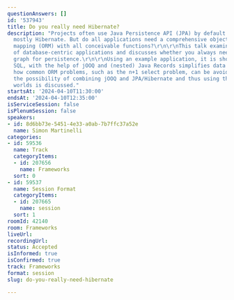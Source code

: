 ```yaml
---
questionAnswers: []
id: '537943'
title: Do you really need Hibernate?
description: "Projects often use Java Persistence API (JPA) by default and, thus,
  mostly Hibernate. But do all applications need a comprehensive object/relational
  mapping (ORM) with all conceivable functions?\r\n\r\nThis talk examines the architecture
  of database-centric applications and discusses whether you always need an object
  graph for persistence.\r\n\r\nUsing an example application, it is shown how pure
  SQL, with the help of jOOQ and (nested) Java Records simplifies data access and
  how common ORM problems, such as the n+1 select problem, can be avoided.\r\nFinally,
  the possibility of combining jOOQ and JPA/Hibernate and thus using the best of both
  worlds is discussed."
startsAt: '2024-04-10T11:30:00'
endsAt: '2024-04-10T12:35:00'
isServiceSession: false
isPlenumSession: false
speakers:
- id: 8d6bb73e-5451-4e33-a0ab-7b7ffc37a52e
  name: Simon Martinelli
categories:
- id: 59536
  name: Track
  categoryItems:
  - id: 207656
    name: Frameworks
  sort: 0
- id: 59537
  name: Session Format
  categoryItems:
  - id: 207665
    name: session
  sort: 1
roomId: 42140
room: Frameworks
liveUrl: 
recordingUrl: 
status: Accepted
isInformed: true
isConfirmed: true
track: Frameworks
format: session
slug: do-you-really-need-hibernate

---
```

